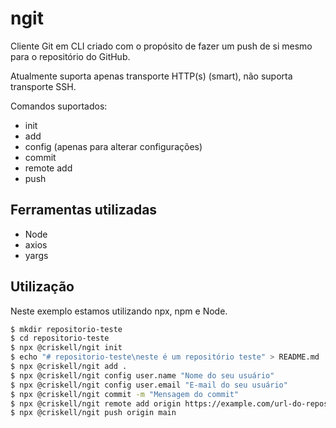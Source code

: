 # ngit
Cliente Git em CLI criado com o propósito de fazer um push de si mesmo para o repositório do GitHub.

Atualmente suporta apenas transporte HTTP(s) (smart), não suporta transporte SSH.

Comandos suportados:
- init
- add
- config (apenas para alterar configurações)
- commit
- remote add
- push

## Ferramentas utilizadas
- Node
- axios
- yargs

## Utilização
Neste exemplo estamos utilizando npx, npm e Node.

```bash
$ mkdir repositorio-teste
$ cd repositorio-teste
$ npx @criskell/ngit init
$ echo "# repositorio-teste\neste é um repositório teste" > README.md
$ npx @criskell/ngit add .
$ npx @criskell/ngit config user.name "Nome do seu usuário"
$ npx @criskell/ngit config user.email "E-mail do seu usuário"
$ npx @criskell/ngit commit -m "Mensagem do commit"
$ npx @criskell/ngit remote add origin https://example.com/url-do-repositorio.git
$ npx @criskell/ngit push origin main
```